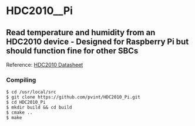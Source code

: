 # HDC2010__Pi
## Read temperature and humidity from an HDC2010 device - Designed for Raspberry Pi but should function fine for other SBCs

Reference: [HDC2010 Datasheet](http://www.ti.com/lit/ds/symlink/hdc2010.pdf)

### Compiling
```
$ cd /usr/local/src
$ git clone https://github.com/pvint/HDC2010_Pi.git
$ cd HDC2010_Pi
$ mkdir build && cd build
$ cmake ..
$ make
```
